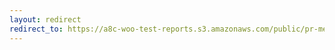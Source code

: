 ```yaml
---
layout: redirect
redirect_to: https://a8c-woo-test-reports.s3.amazonaws.com/public/pr-merge/43571/e2e/index.html
---
```

